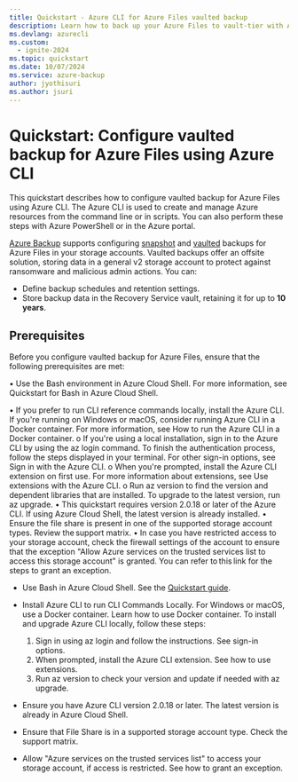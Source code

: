 ```yaml
---
title: Quickstart - Azure CLI for Azure Files vaulted backup
description: Learn how to back up your Azure Files to vault-tier with Azure CLI.
ms.devlang: azurecli
ms.custom:
  - ignite-2024
ms.topic: quickstart
ms.date: 10/07/2024
ms.service: azure-backup
author: jyothisuri
ms.author: jsuri
---
```


#  Quickstart: Configure vaulted backup for Azure Files using Azure CLI

This quickstart describes how to configure vaulted backup for Azure Files using Azure CLI. The Azure CLI is used to create and manage Azure resources from the command line or in scripts. You can also perform these steps with Azure PowerShell or in the Azure portal.

[Azure Backup](backup-overview.md) supports configuring [snapshot](azure-file-share-backup-overview.md?tabs=snapshot) and [vaulted](azure-file-share-backup-overview.md?tabs=vault-standard) backups for Azure Files in your storage accounts.  Vaulted backups offer an offsite solution, storing data in a general v2 storage account to protect against ransomware and malicious admin actions. You can:

- Define backup schedules and retention settings.
- Store backup data in the Recovery Service vault, retaining it for up to **10 years**.

## Prerequisites

Before you configure vaulted backup for Azure Files, ensure that the following prerequisites are met:

•	Use the Bash environment in Azure Cloud Shell. For more information, see Quickstart for Bash in Azure Cloud Shell.
 
•	If you prefer to run CLI reference commands locally, install the Azure CLI. If you're running on Windows or macOS, consider running Azure CLI in a Docker container. For more information, see How to run the Azure CLI in a Docker container.
o	If you're using a local installation, sign in to the Azure CLI by using the az login command. To finish the authentication process, follow the steps displayed in your terminal. For other sign-in options, see Sign in with the Azure CLI.
o	When you're prompted, install the Azure CLI extension on first use. For more information about extensions, see Use extensions with the Azure CLI.
o	Run az version to find the version and dependent libraries that are installed. To upgrade to the latest version, run az upgrade.
•	This quickstart requires version 2.0.18 or later of the Azure CLI. If using Azure Cloud Shell, the latest version is already installed.
•	Ensure the file share is present in one of the supported storage account types. Review the support matrix. 
•	In case you have restricted access to your storage account, check the firewall settings of the account to ensure that the exception "Allow Azure services on the trusted services list to access this storage account" is granted. You can refer to this link for the steps to grant an exception. 

 


- Use Bash in Azure Cloud Shell. See the [Quickstart guide]().

- Install Azure CLI to run CLI Commands Locally. For Windows or macOS, use a Docker container. Learn how to use Docker container.
  To install and upgrade Azure CLI locally, follow these steps:

  1. Sign in using az login and follow the instructions. See sign-in options.
  2. When prompted, install the Azure CLI extension. See how to use extensions.
  3. Run az version to check your version and update if needed with az upgrade.

- Ensure you have Azure CLI version 2.0.18 or later. The latest version is already in Azure Cloud Shell.

- Ensure that File Share is in a supported storage account type. Check the support matrix.

- Allow "Azure services on the trusted services list" to access your storage account, if access is restricted. See how to grant an exception.